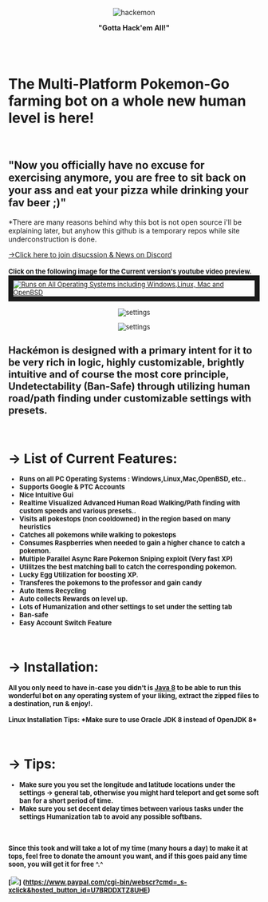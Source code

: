 ﻿
 
<p align="center"><img src="http://puu.sh/qlIQC/7b9adb7a67.png" alt="hackemon"></p>

<p align="center"><b>"Gotta Hack'em All!"</b></p>

<br><br> <h1><b>The Multi-Platform Pokemon-Go farming bot on a whole new human level is here! </b></h1><br><h2><b>"Now</b> you officially have no excuse for exercising anymore, you are free to sit back on your ass and eat your pizza while drinking your fav beer ;)"</h2>
 
 *There are many reasons behind why this bot is not open source i'll be explaining later, but anyhow this github is a temporary repos while site underconstruction is done.
 
 [→Click here to join disucssion & News on Discord](https://discord.gg/mMhuG6q)
 <br><br><font size=2px><b>Click on the following image for the Current version's youtube video preview.</b><font>
<a href="https://www.youtube.com/watch?v=sliGm7nb0Ic&feature=youtu.be" target="_blank"><img src="http://puu.sh/qz8W8/349e3b4816.jpg" 
alt="Runs on All Operating Systems including Windows,Linux, Mac and OpenBSD"  border="10" /></a>

<p align="center"><img src="http://puu.sh/qw1bo/92320bdb8f.png" alt="settings"></p>
<p align="center"><img src="http://puu.sh/qw1hA/9385f59876.png" alt="settings"></p>


<h2><b>Hackémon</b> is designed with a primary intent for it to be very rich in logic, highly customizable, brightly intuitive and of course the most core principle, Undetectability (Ban-Safe) through utilizing human road/path finding under customizable settings with presets.</h2>
<br>
<b><h1>→ List of Current Features:</h1></b>
<b>
<ul>
<li>Runs on all PC Operating Systems : Windows,Linux,Mac,OpenBSD, etc.. </li>
  <li> Supports Google & PTC Accounts</li>
               <li> Nice Intuitive Gui </li>
                <li> <b> Realtime Visualized Advanced Human Road Walking/Path finding with custom speeds and various presets.<b>.</li>
                 <li> Visits all pokestops (non cooldowned) in the region based on many heuristics</li>
                <li> Catches all pokemons while walking to pokestops</li>
                <li> Consumes Raspberries when needed to gain a higher chance to catch a pokemon.</li>
                <li> <b>Multiple Parallel Async Rare Pokemon Sniping exploit (Very fast XP)</b></li>
                <li> Utilitzes the best matching ball to catch the corresponding pokemon.</li>
                <li> Lucky Egg Utilization for boosting XP.</li>
                <li> Transferes the pokemons to the professor and gain candy</li>
                <li>Auto Items Recycling </li>         
                <li> Auto collects Rewards on level up.</li>
                <li> Lots of Humanization and other settings to set under the setting tab</li>
                <li> Ban-safe</li>
                <li> Easy Account Switch Feature</li>
</ul>
</b>

<br>
<b><h1>→ Installation:</h1></b>
<p>
All you only need to have in-case you didn't is <b><a href="http://www.oracle.com/technetwork/java/javase/downloads/jdk8-downloads-2133151.html">Java 8</a></b> to be able to run this wonderful bot on any operating system of your liking, extract the
zipped files to a destination, run & enjoy!.
<br><br>
  <b>  Linux Installation Tips:</b>
*Make sure to use Oracle JDK 8 instead of OpenJDK 8*
    
</p>

<br>
<b><h1>→ Tips:</h1></b>
<ul>
<li>Make sure you you set the longitude and latitude locations under the settings -> general tab, otherwise you might hard teleport and get some soft ban for a short period of time.</li>
<li>Make sure you set decent delay times between various tasks under the settings Humanization tab to avoid any possible softbans.</li>

</ul>
<br>
<p><h4>Since this took and will take a lot of my time (many hours a day) to make it at tops, feel free to donate the amount you want, and if this goes paid any time soon, you will get it for free ^.^</h4></p>

[![](https://www.paypalobjects.com/en_US/i/btn/btn_donateCC_LG.gif)]
(https://www.paypal.com/cgi-bin/webscr?cmd=_s-xclick&hosted_button_id=U7BRDDXTZ8UHE)

	
